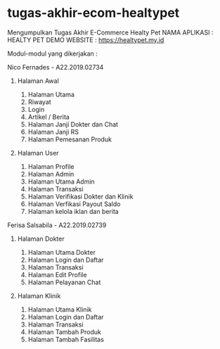 # tugas-akhir-ecom-healtypet
Mengumpulkan Tugas Akhir E-Commerce Healty Pet
NAMA APLIKASI : HEALTY PET
DEMO WEBSITE : https://healtypet.my.id 

Modul-modul yang dikerjakan :

Nico Fernades - A22.2019.02734 
1. Halaman Awal
    1. Halaman Utama
    2. Riwayat
    3. Login
    4. Artikel / Berita
    5. Halaman Janji Dokter dan Chat
    6. Halaman Janji RS
    7. Halaman Pemesanan Produk
    
3. Halaman User
   1. Halaman Profile
   2. Halaman Admin
   3. Halaman Utama Admin
   4. Halaman Transaksi
   5. Halaman Verifikasi Dokter dan Klinik
   6. Halaman Verfikasi Payout Saldo
   7. Halaman kelola iklan dan berita
   
Ferisa Salsabila - A22.2019.02739
1. Halaman Dokter
   1. Halaman Utama Dokter
   2. Halaman Login dan Daftar
   3. Halaman Transaksi
   4. Halaman Edit Profile
   5. Halaman Pelayanan Chat
   
3. Halaman Klinik
   1. Halaman Utama Klinik
   2. Halaman Login dan Daftar
   3. Halaman Transaksi
   4. Halaman Tambah Produk
   5. Halaman Tambah Fasilitas
   
   
